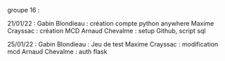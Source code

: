 groupe 16 :

21/01/22 :
Gabin Blondieau : création compte python anywhere 
Maxime Crayssac : création MCD
Arnaud Chevalme : setup Github, script sql

25/01/22 :
Gabin Blondieau : Jeu de test
Maxime Crayssac : modification mcd
Arnaud Chevalme : auth flask 

